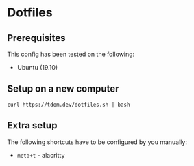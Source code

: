 # Dotfiles

## Prerequisites

This config has been tested on the following:
 * Ubuntu (19.10)

## Setup on a new computer

```
curl https://tdom.dev/dotfiles.sh | bash
```

## Extra setup

The following shortcuts have to be configured by you manually:
 - `meta+t` - alacritty

